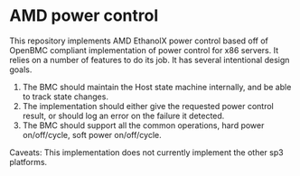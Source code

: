 # AMD power control

This repository implements AMD EthanolX power control based off of OpenBMC compliant
implementation of power control for x86 servers.
It relies on a number of features to do its job.  It has
several intentional design goals.
1. The BMC should maintain the Host state machine internally, and be able to
   track state changes.
2. The implementation should either give the requested power control result, or
   should log an error on the failure it detected.
3. The BMC should support all the common operations, hard power on/off/cycle,
   soft power on/off/cycle.

Caveats:
This implementation does not currently implement the other sp3 platforms.